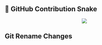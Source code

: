 ## 🐍 GitHub Contribution Snake

<p align="center">
  <img src="https://github.com/AshishRogannagari/AashishRogannagari/blob/output/github-contribution-grid-snake.svg" />
</p>


## Git Rename Changes